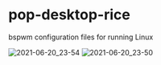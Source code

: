 # pop-desktop-rice

bspwm configuration files for running Linux

![2021-06-20_23-54](https://user-images.githubusercontent.com/46363213/122719355-ebb28b80-d222-11eb-9bbb-3a6afcfb5c4d.png)
![2021-06-20_23-50](https://user-images.githubusercontent.com/46363213/122719350-eb19f500-d222-11eb-99ca-1ea4ef6fa2f5.png)
